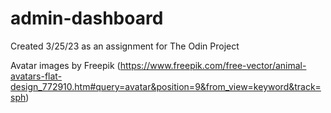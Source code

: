 # admin-dashboard
Created 3/25/23 as an assignment for The Odin Project

Avatar images by Freepik (https://www.freepik.com/free-vector/animal-avatars-flat-design_772910.htm#query=avatar&position=9&from_view=keyword&track=sph)
